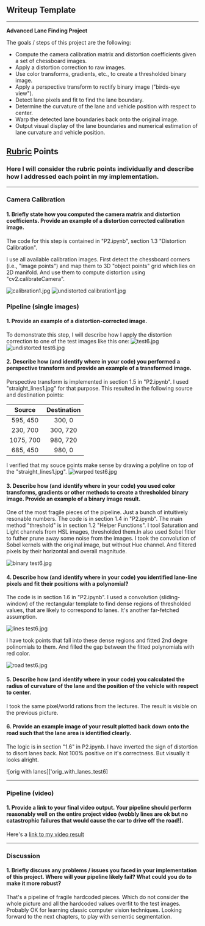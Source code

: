 ## Writeup Template

---

**Advanced Lane Finding Project**

The goals / steps of this project are the following:

* Compute the camera calibration matrix and distortion coefficients given a set of chessboard images.
* Apply a distortion correction to raw images.
* Use color transforms, gradients, etc., to create a thresholded binary image.
* Apply a perspective transform to rectify binary image ("birds-eye view").
* Detect lane pixels and fit to find the lane boundary.
* Determine the curvature of the lane and vehicle position with respect to center.
* Warp the detected lane boundaries back onto the original image.
* Output visual display of the lane boundaries and numerical estimation of lane curvature and vehicle position.

[//]: # (Image References)

[calibration1]: ./output_images/undistorted_calibration1.jpg "Calibration 1"
[undistorted_calibration1]: ./output_images/undistorted_calibration1.jpg "Undistorted calibration 1"
[test6]: ./output_images/test6.jpg "Test 6"
[undistorted_test6]: ./output_images/undistorted_test6.jpg "Undistorted test 6"
[warped_test6]: ./output_images/warped_test6.jpg "Warped test 6"
[binary_test6]: ./output_images/binary_test6.jpg "Binary test 6"
[lines_test6]: ./output_images/lines_test6.jpg "Lines test 6"
[roads_test6]: ./output_images/roads_test6.jpg "Roads test 6"
[orig_with_lanes_test6]: ./output_images/orig_with_lanes_test6.jpg "Projected back lanes"
[video1]: ./project_video.mp4 "Video"

## [Rubric](https://review.udacity.com/#!/rubrics/571/view) Points

### Here I will consider the rubric points individually and describe how I addressed each point in my implementation.  

---

### Camera Calibration

#### 1. Briefly state how you computed the camera matrix and distortion coefficients. Provide an example of a distortion corrected calibration image.

The code for this step is contained in "P2.ipynb", section 1.3 "Distortion Calibration".

I use all available calibration images. First detect the chessboard corners (i.e., "image points") and map them to 3D "object points" grid which lies on 2D manifold. And use them to compute distortion using "cv2.calibrateCamera".

![calibration1.jpg][calibration1]
![undistorted calibration1.jpg][undistorted_calibration1]

### Pipeline (single images)

#### 1. Provide an example of a distortion-corrected image.

To demonstrate this step, I will describe how I apply the distortion correction to one of the test images like this one:
![test6.jpg][test6]
![undistorted test6.jpg][undistorted_test6]

#### 2. Describe how (and identify where in your code) you performed a perspective transform and provide an example of a transformed image.

Perspective transform is implemented in section 1.5 in "P2.ipynb". I used "straight_lines1.jpg" for that purpose.
This resulted in the following source and destination points:

| Source        | Destination   |
|:-------------:|:-------------:|
| 595, 450      | 300, 0        |
| 230, 700      | 300, 720      |
| 1075, 700     | 980, 720      |
| 685, 450      | 980, 0        |

I verified that my souce points make sense by drawing a polyline on top of the "straight_lines1.jpg".
![warped test6.jpg][warped_test6]

#### 3. Describe how (and identify where in your code) you used color transforms, gradients or other methods to create a thresholded binary image.  Provide an example of a binary image result.

One of the most fragile pieces of the pipeline. Just a bunch of intuitively resonable numbers.
The code is in section 1.4 in "P2.ipynb". The main method "threshold" is in section 1.2 "Helper Functions".
I tool Saturation and Light channels from HSL images, thresholded them.In also used Sobel fitler to futher prune away some noise from the images.
I took the convolution of Sobel kernels with the original image, but without Hue channel. And filtered pixels by their horizontal and overall magnitude.

![binary test6.jpg][binary_test6]

#### 4. Describe how (and identify where in your code) you identified lane-line pixels and fit their positions with a polynomial?

The code is in section 1.6 in "P2.ipynb". I used a convolution (sliding-window) of the rectangular template to find dense regions of thresholded values, that are likely to correspond to lanes. It's another far-fetched assumption.

![lines test6.jpg][lines_test6]

I have took points that fall into these dense regions and fitted 2nd degre polinomials to them. And filled the gap between the fitted polynomials with red color.

![road test6.jpg][roads_test6]

#### 5. Describe how (and identify where in your code) you calculated the radius of curvature of the lane and the position of the vehicle with respect to center.

I took the same pixel/world rations from the lectures. The result is visible on the previous picture.

#### 6. Provide an example image of your result plotted back down onto the road such that the lane area is identified clearly.
The logic is in section "1.6" in P2.ipynb. I have inverted the sign of distortion to disort lanes back. Not 100% positive on it's correctness. But visually it looks alright.

![orig with lanes]['orig_with_lanes_test6]

---

### Pipeline (video)

#### 1. Provide a link to your final video output.  Your pipeline should perform reasonably well on the entire project video (wobbly lines are ok but no catastrophic failures that would cause the car to drive off the road!).

Here's a [link to my video result](./output_images/project_video.mp4)

---

### Discussion

#### 1. Briefly discuss any problems / issues you faced in your implementation of this project.  Where will your pipeline likely fail?  What could you do to make it more robust?

That's a pipeline of fragile hardcoded pieces. Which do not consider the whole picture and all the hardcoded values overfit to the test images.
Probably OK for learning classic computer vision techniques. Looking forward to the next chapters, to play with sementic segmentation.
